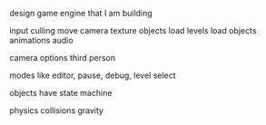 design game engine that I am building

input
culling
move camera
texture objects
load levels
	load objects
animations
audio

camera options
	third person
	
modes like editor, pause, debug, level select

objects 
	have state machine
	
physics
	collisions
	gravity

